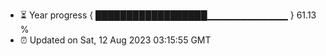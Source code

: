- ⏳ Year progress { ██████████████████▁▁▁▁▁▁▁▁▁▁▁▁ } 61.13 %
- ⏰ Updated on Sat, 12 Aug 2023 03:15:55 GMT

